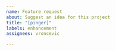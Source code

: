```yaml
---
name: Feature request
about: Suggest an idea for this project
title: "[pinger]"
labels: enhancement
assignees: vroncevic

---
```



